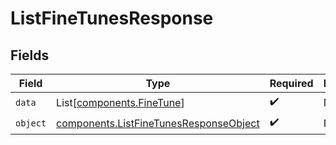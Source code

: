 # ListFineTunesResponse


## Fields

| Field                                                                                            | Type                                                                                             | Required                                                                                         | Description                                                                                      |
| ------------------------------------------------------------------------------------------------ | ------------------------------------------------------------------------------------------------ | ------------------------------------------------------------------------------------------------ | ------------------------------------------------------------------------------------------------ |
| `data`                                                                                           | List[[components.FineTune](../../models/components/finetune.md)]                                 | :heavy_check_mark:                                                                               | N/A                                                                                              |
| `object`                                                                                         | [components.ListFineTunesResponseObject](../../models/components/listfinetunesresponseobject.md) | :heavy_check_mark:                                                                               | N/A                                                                                              |